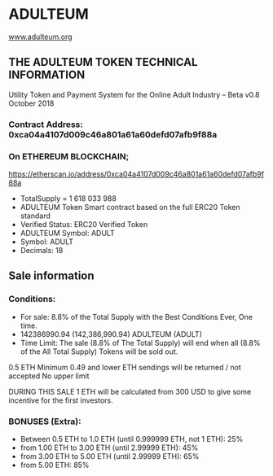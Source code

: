 # ADULTEUM

www.adulteum.org

## THE ADULTEUM TOKEN TECHNICAL INFORMATION
Utility Token and Payment System for the Online Adult Industry – Beta v0.8 October 2018

### Contract Address: 0xca04a4107d009c46a801a61a60defd07afb9f88a

### On ETHEREUM BLOCKCHAIN;

https://etherscan.io/address/0xca04a4107d009c46a801a61a60defd07afb9f88a

* TotalSupply = 1 618 033 988
* ADULTEUM Token Smart contract based on the full ERC20 Token standard
* Verified Status: ERC20 Verified Token
* ADULTEUM Symbol: ADULT
* Symbol: ADULT
* Decimals: 18

## Sale information

### Conditions:
* For sale: 8.8% of the Total Supply with the Best Conditions Ever, One time.
* 142386990.94 (142,386,990.94) ADULTEUM (ADULT)
* Time Limit: The sale (8.8% of The Total Supply) will end when all (8.8% of the All Total Supply) Tokens will be sold out.

0.5 ETH Minimum
0.49 and lower ETH sendings will be returned / not accepted
No upper limit

DURING THIS SALE 1 ETH will be calculated from 300 USD to give some incentive for the first investors.

### BONUSES (Extra):
* Between 0.5 ETH to 1.0 ETH (until 0.999999 ETH, not 1 ETH): 25%
* from 1.00 ETH to 3.00 ETH (until 2.99999 ETH): 45%
* from 3.00 ETH to 5.00 ETH (until 2.99999 ETH): 65%
* from 5.00 ETH: 85%

